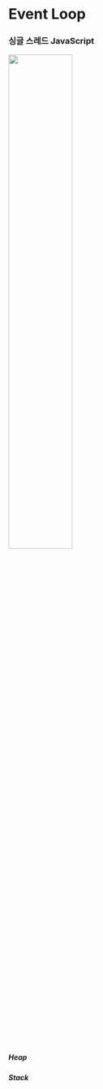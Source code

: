# Event Loop
### 싱글 스레드 JavaScript
<img src='https://miro.medium.com/max/1600/1*iHhUyO4DliDwa6x_cO5E3A.gif' width='50%' />

##### Heap
##### Stack

